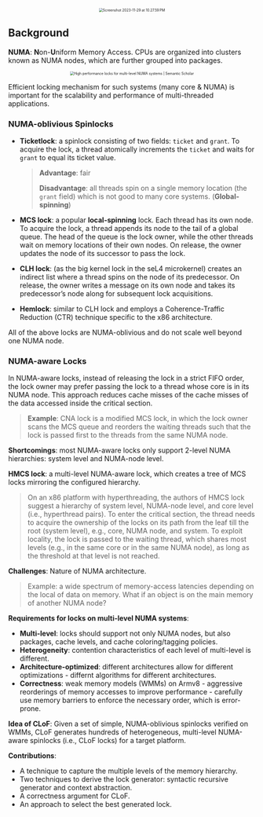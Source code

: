 <center><img src="https://p.ipic.vip/pceykm.png" alt="Screenshot 2023-11-29 at 10.27.59 PM" style="zoom:50%;" /></center>

## Background

**NUMA**: **N**on-**U**niform Memory Access. CPUs are organized into clusters known as NUMA nodes, which are further grouped into packages.

<center><img src="https://d3i71xaburhd42.cloudfront.net/9bd0f0527d8d2f751c622ec14388017224f4810b/1-Figure1-1.png" alt="High performance locks for multi-level NUMA systems | Semantic Scholar" style="zoom:50%;" /></center>

Efficient locking mechanism for such systems (many core & NUMA) is important for the scalability and performance of multi-threaded applications.

### NUMA-oblivious Spinlocks

* **Ticketlock**: a spinlock consisting of two fields: `ticket` and `grant`. To acquire the lock, a thread atomically increments the `ticket` and waits for `grant` to equal its ticket value.

  > **Advantage**: fair
  >
  > **Disadvantage**: all threads spin on a single memory location (the `grant` field) which is not good to many core systems. (**Global-spinning**)

* **MCS lock**: a popular **local-spinning** lock. Each thread has its own node. To acquire the lock, a thread appends its node to the tail of a global queue. The head of the queue is the lock owner, while the other threads wait on memory locations of their own nodes. On release, the owner updates the node of its successor to pass the lock.
* **CLH lock**: (as the big kernel lock in the seL4 microkernel) creates an indirect list where a thread spins on the node of its predecessor. On release, the owner writes a message on its own node and takes its predecessor’s node along for subsequent lock acquisitions.
* **Hemlock**: similar to CLH lock and employs a Coherence-Traffic Reduction (CTR) technique specific to the x86 architecture.

All of the above locks are NUMA-oblivious and do not scale well beyond one NUMA node.

### NUMA-aware Locks

In NUMA-aware locks, instead of releasing the lock in a strict FIFO order, the lock owner may prefer passing the lock to a thread whose core is in its NUMA node. This approach reduces cache misses of the cache misses of the data accessed inside the critical section.

> **Example**: CNA lock is a modified MCS lock, in which the lock owner scans the MCS queue and reorders the waiting threads such that the lock is passed first to the threads from the same NUMA node.

**Shortcomings**: most NUMA-aware locks only support 2-level NUMA hierarchies: system level and NUMA-node level.

**HMCS lock**: a multi-level NUMA-aware lock, which creates a tree of MCS locks mirroring the configured hierarchy.

> On an x86 platform with hyperthreading, the authors of HMCS lock suggest a hierarchy of system level, NUMA-node level, and core level (i.e., hyperthread pairs). To enter the critical section, the thread needs to acquire the ownership of the locks on its path from the leaf till the root (system level), e.g., core, NUMA node, and system. To exploit locality, the lock is passed to the waiting thread, which shares most levels (e.g., in the same core or in the same NUMA node), as long as the threshold at that level is not reached.

**Challenges**: Nature of NUMA architecture.

> Example: a wide spectrum of memory-access latencies depending on the local of data on memory. What if an object is on the main memory of another NUMA node?

**Requirements for locks on multi-level NUMA systems**:

* **Multi-level**: locks should support not only NUMA nodes, but also packages, cache levels, and cache coloring/tagging policies.
* **Heterogeneity**: contention characteristics of each level of multi-level is different.
* **Architecture-optimized**:  different architectures allow for different optimizations - differnt algorithms for different architectures.
* **Correctness**: weak memory models (WMMs) on Armv8 - aggressive reorderings of memory accesses to improve performance - carefully use memory barriers to enforce the necessary order, which is error-prone.

**Idea of CLoF**: Given a set of simple, NUMA-oblivious spinlocks verified on WMMs, CLoF generates hundreds of heterogeneous, multi-level NUMA-aware spinlocks (i.e., CLoF locks) for a target platform.

**Contributions**: 

* A technique to capture the multiple levels of the memory hierarchy.
* Two techniques to derive the lock generator: syntactic recursive generator and context abstraction.
* A correctness argument for CLoF.
* An approach to select the best generated lock.

